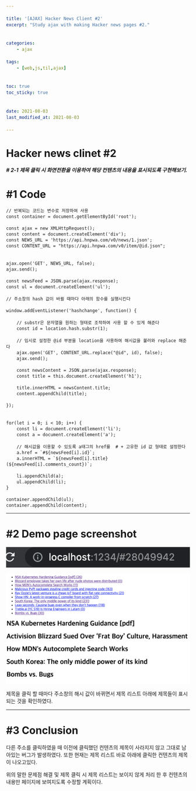 ```yaml
---

title: '[AJAX] Hacker News Client #2'
excerpt: "Study ajax with making Hacker news pages #2."


categories:
    - ajax

tags:
    - [web,js,til,ajax]


toc: true
toc_sticky: true


date: 2021-08-03
last_modified_at: 2021-08-03

---
```


Hacker news clinet #2
=====

**_# 2-1 제목 클릭 시 화면전환을 이용하여 해당 컨텐츠의 내용을 표시되도록 구현해보기._**

# #1 Code

```
// 반복되는 코드는 변수로 저장하여 사용
const container = document.getElementById('root');

const ajax = new XMLHttpRequest();
const content = document.createElement('div');
const NEWS_URL = 'https://api.hnpwa.com/v0/news/1.json';
const CONTENT_URL = "https://api.hnpwa.com/v0/item/@id.json";


ajax.open('GET', NEWS_URL, false);
ajax.send();

const newsFeed = JSON.parse(ajax.response);
const ul = document.createElement('ul');

// 주소창의 hash 값이 바뀔 때마다 아래의 함수를 실행시킨다

window.addEventListener('hashchange', function() {

    // substr은 문자열을 원하는 형태로 조작하여 사용 할 수 있게 해준다
    const id = location.hash.substr(1);

    // 임시로 설정한 @id 부분을 location을 사용하여 해시값을 불러와 replace 해준다
    ajax.open('GET', CONTENT_URL.replace("@id", id), false);
    ajax.send();

    const newsContent = JSON.parse(ajax.response);
    const title = this.document.createElement('h1');

    title.innerHTML = newsContent.title;
    content.appendChild(title);

});


for(let i = 0; i < 10; i++) {
    const li = document.createElement('li');
    const a = document.createElement('a');

    // 해시값을 이용할 수 있도록 a태그의 href를  # + 고유한 id 값 형태로 설정한다
    a.href = `#${newsFeed[i].id}`;
    a.innerHTML = `${newsFeed[i].title} (${newsFeed[i].comments_count})`;

    li.appendChild(a);
    ul.appendChild(li);
}

container.appendChild(ul);
container.appendChild(content);

```
---

# #2 Demo page screenshot

![image](/assets/images/21_08_03_ajax/1.png)

![image](/assets/images/21_08_03_ajax/2.png)

제목을 클릭 할 때마다 주소창의 해시 값이 바뀌면서 제목 리스트 아래에 제목들이 표시 되는 것을 확인하였다.

---

# #3 Conclusion

다른 주소를 클릭하였을 때 이전에 클릭했던 컨텐츠의 제목이 사라지지 않고 그대로 남아있는 버그가 발생하였다. 또한 현재는 제목 리스트 바로 아래에 클릭한 컨텐츠의 제목이 나오고있다.

위의 말한 문제점 해결 및 제목 클릭 시 제목 리스트는 보이지 않게 처리 한 후 컨텐츠의 내용만 페이지에 보여지도록 수정할 계획이다.












